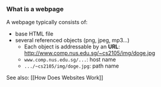 ### What is a webpage

A webpage typically consists of:
- base HTML file
- several referenced objects (png, jpeg, mp3...)
	- Each object is addressable by an **URL**: http://www.comp.nus.edu.sg/~cs2105/img/doge.jpg
	- `www.comp.nus.edu.sg/...`: host name
	- `.../~cs2105/img/doge.jpg`: path name

See also: [[How Does Websites Work]]